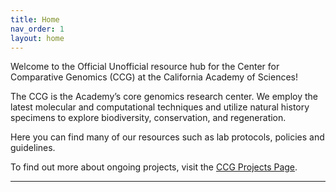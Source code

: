 ```yaml
---
title: Home
nav_order: 1
layout: home
---
```


Welcome to the Official Unofficial resource hub for the Center for Comparative Genomics (CCG) at the California Academy of Sciences! 

The CCG is the Academy’s core genomics research center. We employ the latest molecular and computational techniques and utilize natural history specimens to explore biodiversity, conservation, and regeneration.

Here you can find many of our resources such as lab protocols, policies and guidelines.

To find out more about ongoing projects, visit the [CCG Projects Page](https://www.calacademy.org/scientists/ccg/ccg-projects). 

----

[Just the Docs]: https://just-the-docs.github.io/just-the-docs/
[GitHub Pages]: https://docs.github.com/en/pages
[README]: https://github.com/just-the-docs/just-the-docs-template/blob/main/README.md
[Jekyll]: https://jekyllrb.com
[GitHub Pages / Actions workflow]: https://github.blog/changelog/2022-07-27-github-pages-custom-github-actions-workflows-beta/
[use this template]: https://github.com/just-the-docs/just-the-docs-template/generate
